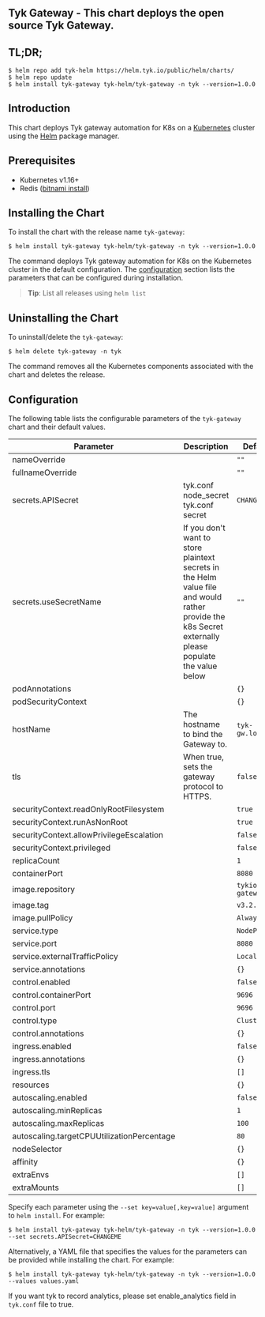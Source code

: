 #

## Tyk Gateway - This chart deploys the open source Tyk Gateway.

## TL;DR;

```console
$ helm repo add tyk-helm https://helm.tyk.io/public/helm/charts/
$ helm repo update
$ helm install tyk-gateway tyk-helm/tyk-gateway -n tyk --version=1.0.0
```

## Introduction

This chart deploys Tyk gateway automation for K8s on a [Kubernetes](http://kubernetes.io) cluster using the [Helm](https://helm.sh) package manager.

## Prerequisites

- Kubernetes v1.16+
- Redis ([bitnami install](https://tyk.io/docs/tyk-oss/ce-helm-chart/#step-4---installing-redis))

## Installing the Chart

To install the chart with the release name `tyk-gateway`:

```console
$ helm install tyk-gateway tyk-helm/tyk-gateway -n tyk --version=1.0.0
```

The command deploys Tyk gateway automation for K8s on the Kubernetes cluster in the default configuration. The [configuration](#configuration) section lists the parameters that can be configured during installation.

> **Tip**: List all releases using `helm list`

## Uninstalling the Chart

To uninstall/delete the `tyk-gateway`:

```console
$ helm delete tyk-gateway -n tyk
```

The command removes all the Kubernetes components associated with the chart and deletes the release.

## Configuration

The following table lists the configurable parameters of the `tyk-gateway` chart and their default values.

|                 Parameter                  |                                                                      Description                                                                       |       Default       |
|--------------------------------------------|--------------------------------------------------------------------------------------------------------------------------------------------------------|---------------------|
| nameOverride                               |                                                                                                                                                        | `""`                |
| fullnameOverride                           |                                                                                                                                                        | `""`                |
| secrets.APISecret                          | tyk.conf node_secret tyk.conf secret                                                                                                                   | `CHANGEME`          |
| secrets.useSecretName                      | If you don't want to store plaintext secrets in the Helm value file and would rather provide the k8s Secret externally please populate the value below | `""`                |
| podAnnotations                             |                                                                                                                                                        | `{}`                |
| podSecurityContext                         |                                                                                                                                                        | `{}`                |
| hostName                                   | The hostname to bind the Gateway to.                                                                                                                   | `tyk-gw.local`      |
| tls                                        | When true, sets the gateway protocol to HTTPS.                                                                                                         | `false`             |
| securityContext.readOnlyRootFilesystem     |                                                                                                                                                        | `true`              |
| securityContext.runAsNonRoot               |                                                                                                                                                        | `true`              |
| securityContext.allowPrivilegeEscalation   |                                                                                                                                                        | `false`             |
| securityContext.privileged                 |                                                                                                                                                        | `false`             |
| replicaCount                               |                                                                                                                                                        | `1`                 |
| containerPort                              |                                                                                                                                                        | `8080`              |
| image.repository                           |                                                                                                                                                        | `tykio/tyk-gateway` |
| image.tag                                  |                                                                                                                                                        | `v3.2.1`            |
| image.pullPolicy                           |                                                                                                                                                        | `Always`            |
| service.type                               |                                                                                                                                                        | `NodePort`          |
| service.port                               |                                                                                                                                                        | `8080`              |
| service.externalTrafficPolicy              |                                                                                                                                                        | `Local`             |
| service.annotations                        |                                                                                                                                                        | `{}`                |
| control.enabled                            |                                                                                                                                                        | `false`             |
| control.containerPort                      |                                                                                                                                                        | `9696`              |
| control.port                               |                                                                                                                                                        | `9696`              |
| control.type                               |                                                                                                                                                        | `ClusterIP`         |
| control.annotations                        |                                                                                                                                                        | `{}`                |
| ingress.enabled                            |                                                                                                                                                        | `false`             |
| ingress.annotations                        |                                                                                                                                                        | `{}`                |
| ingress.tls                                |                                                                                                                                                        | `[]`                |
| resources                                  |                                                                                                                                                        | `{}`                |
| autoscaling.enabled                        |                                                                                                                                                        | `false`             |
| autoscaling.minReplicas                    |                                                                                                                                                        | `1`                 |
| autoscaling.maxReplicas                    |                                                                                                                                                        | `100`               |
| autoscaling.targetCPUUtilizationPercentage |                                                                                                                                                        | `80`                |
| nodeSelector                               |                                                                                                                                                        | `{}`                |
| affinity                                   |                                                                                                                                                        | `{}`                |
| extraEnvs                                  |                                                                                                                                                        | `[]`                |
| extraMounts                                     |                                                                                                                                                        | `[]`                |


Specify each parameter using the `--set key=value[,key=value]` argument to `helm install`. For example:

```console
$ helm install tyk-gateway tyk-helm/tyk-gateway -n tyk --version=1.0.0 --set secrets.APISecret=CHANGEME
```

Alternatively, a YAML file that specifies the values for the parameters can be provided while
installing the chart. For example:

```console
$ helm install tyk-gateway tyk-helm/tyk-gateway -n tyk --version=1.0.0 --values values.yaml
```

If you want tyk to record analytics, please set enable_analytics field in `tyk.conf` file to true.
